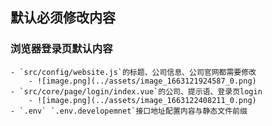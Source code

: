 <!--
 * @Author: Do not edit
 * @Date: 2022-09-14 09:52:42
 * @LastEditors: 王志博
 * @LastEditTime: 2022-09-14 10:29:06
 * @Description: 
-->

## 默认必须修改内容
### 浏览器登录页默认内容
	- `src/config/website.js`的标题、公司信息、公司官网都需要修改
		- ![image.png](../assets/image_1663121924587_0.png)
	- `src/core/page/login/index.vue`的公司、提示语、登录页login
		- ![image.png](../assets/image_1663122408211_0.png)
    - `.env` `.env.developemnet`接口地址配置内容与静态文件前缀